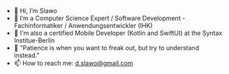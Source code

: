 - 👋 Hi, I’m Slawo
- 👀 I’m a Computer Science Expert / Software Development  -  Fachinformatiker / Anwendungsentwickler (IHK) 
- 🌱 I'm also a certified Mobile Developer (Kotlin and SwiftUI) at the Syntax Institue-Berlin
- 💞️ "Patience is when you want to freak out, but try to understand instead." 
- 📫 How to reach me: d.slawo@gmail.com

<!---
drAgon-235/drAgon-235 is a ✨ special ✨ repository because its `README.md` (this file) appears on your GitHub profile.
You can click the Preview link to take a look at your changes.
--->
